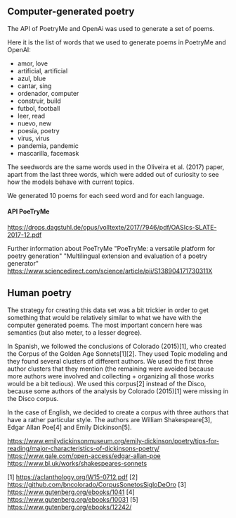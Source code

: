 
## Computer-generated poetry

The API of PoetryMe and OpenAi was used to generate a set of poems.

Here it is the list of words that we used to generate poems in PoetryMe and OpenAI:

 * amor, love
 * artificial, artificial
 * azul, blue
 * cantar, sing
 * ordenador, computer
 * construir, build
 * futbol, football
 * leer, read
 * nuevo, new
 * poesía, poetry
 * virus, virus
 * pandemia, pandemic
 * mascarilla, facemask

The seedwords are the same words used in the Oliveira et al. (2017) paper, apart from the last three words, which were added out of curiosity to see how the models behave with current topics.

We generated 10 poems for each seed word and for each language.


#### API PoeTryMe
https://drops.dagstuhl.de/opus/volltexte/2017/7946/pdf/OASIcs-SLATE-2017-12.pdf

Further information about PoeTryMe
"PoeTryMe: a versatile platform for poetry generation"
"Multilingual extension and evaluation of a poetry generator"
https://www.sciencedirect.com/science/article/pii/S138904171730311X



## Human poetry

The strategy for creating this data set was a bit trickier in order to get something that would be relatively similar to what we have with the computer generated poems. The most important concern here was semantics (but also meter, to a lesser degree).

In Spanish, we followed the conclusions of Colorado (2015)[1], who created the Corpus of the Golden Age Sonnets[1][2]. They used Topic modeling and they found several clusters of different authors. We used the first three author clusters that they mention (the remaining were avoided because more authors were involved and collecting + organizing all those works would be a bit tedious). We used this corpus[2] instead of the Disco, because some authors of the analysis by Colorado (2015)[1] were missing in the Disco corpus.
 
In the case of English, we decided to create a corpus with three authors that have a rather particular style. The authors are William Shakespeare[3], Edgar Allan Poe[4] and Emily Dickinson[5].

https://www.emilydickinsonmuseum.org/emily-dickinson/poetry/tips-for-reading/major-characteristics-of-dickinsons-poetry/
https://www.gale.com/open-access/edgar-allan-poe
https://www.bl.uk/works/shakespeares-sonnets


[1] https://aclanthology.org/W15-0712.pdf
[2] https://github.com/bncolorado/CorpusSonetosSigloDeOro
[3] https://www.gutenberg.org/ebooks/1041
[4] https://www.gutenberg.org/ebooks/10031
[5] https://www.gutenberg.org/ebooks/12242/